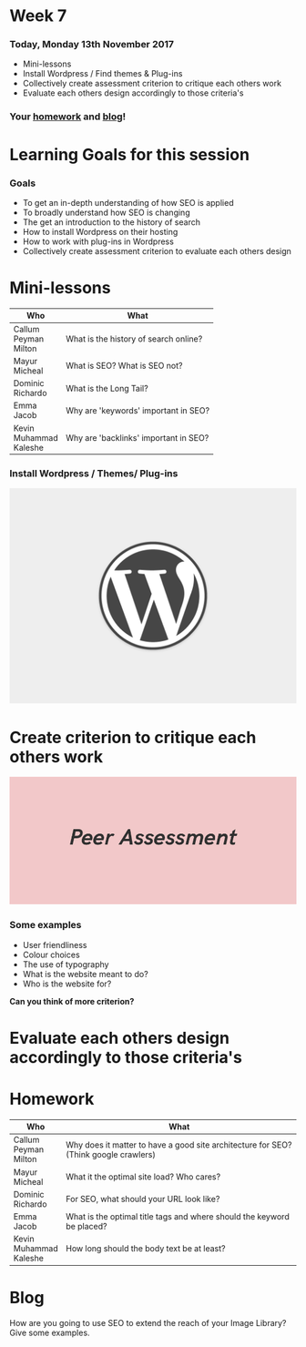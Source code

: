 # Week 7

### Today, Monday 13th November 2017

* Mini-lessons
* Install Wordpress / Find themes & Plug-ins
* Collectively create assessment criterion to critique each others work
* Evaluate each others design accordingly to those criteria's

### Your [homework](#homework) and [blog](#blog)!


# Learning Goals for this session

### Goals

* To get an in-depth understanding of how SEO is applied
* To broadly understand how SEO is changing
* The get an introduction to the history of search
* How to install Wordpress on their hosting
* How to work with plug-ins in Wordpress
* Collectively create assessment criterion to evaluate each others design

# Mini-lessons

Who | What
--- | -----------
Callum<br>Peyman<br>Milton | What is the history of search online?
Mayur<br>Micheal | What is SEO? What is SEO not?
Dominic<br>Richardo | What is the Long Tail?
Emma<br>Jacob | Why are 'keywords' important in SEO?
Kevin<br>Muhammad<br>Kaleshe | Why are 'backlinks' important in SEO?

### Install Wordpress / Themes/ Plug-ins

<img src="assets/wordpress.png" width="900">

# Create criterion to critique each others work

<img src="assets/assessment.jpg" width="900">

### Some examples

* User friendliness
* Colour choices
* The use of typography
* What is the website meant to do?
* Who is the website for?

**Can you think of more criterion?**

# Evaluate each others design accordingly to those criteria's

# Homework

Who | What
--- | -----------
Callum<br>Peyman<br>Milton | Why does it matter to have a good site architecture for SEO? (Think google crawlers)
Mayur<br>Micheal | What it the optimal site load? Who cares?
Dominic<br>Richardo | For SEO, what should your URL look like?
Emma<br>Jacob | What is the optimal title tags and where should the keyword be placed?
Kevin<br>Muhammad<br>Kaleshe | How long should the body text be at least?


# Blog

How are you going to use SEO to extend the reach of your Image Library? Give some examples.
